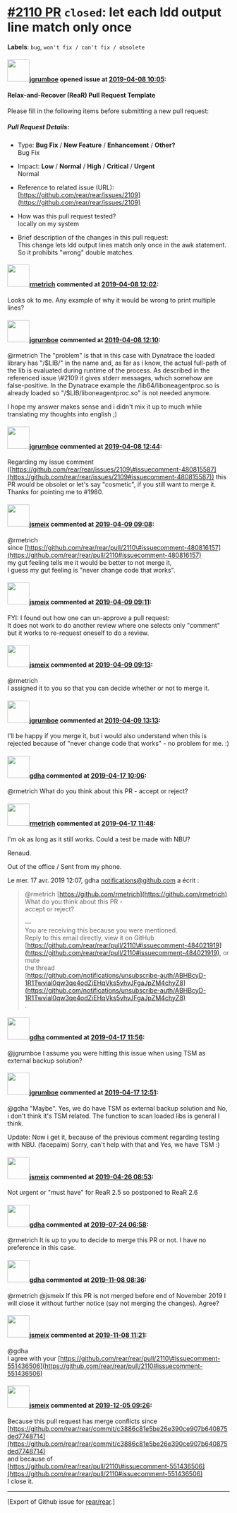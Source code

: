 [\#2110 PR](https://github.com/rear/rear/pull/2110) `closed`: let each ldd output line match only once
======================================================================================================

**Labels**: `bug`, `won't fix / can't fix / obsolete`

#### <img src="https://avatars.githubusercontent.com/u/5127047?u=e6298058fd467e7e5d20d0d1a4c0d0116fe29e95&v=4" width="50">[jgrumboe](https://github.com/jgrumboe) opened issue at [2019-04-08 10:05](https://github.com/rear/rear/pull/2110):

#### Relax-and-Recover (ReaR) Pull Request Template

Please fill in the following items before submitting a new pull request:

##### Pull Request Details:

-   Type: **Bug Fix** / **New Feature** / **Enhancement** / **Other?**  
    Bug Fix

-   Impact: **Low** / **Normal** / **High** / **Critical** /
    **Urgent**  
    Normal

-   Reference to related issue (URL):  
    [https://github.com/rear/rear/issues/2109](https://github.com/rear/rear/issues/2109)

-   How was this pull request tested?  
    locally on my system

-   Brief description of the changes in this pull request:  
    This change lets ldd output lines match only once in the awk
    statement.  
    So it prohibits "wrong" double matches.

#### <img src="https://avatars.githubusercontent.com/u/1163635?u=36b5e32e1dd55f1ce77cad431a5683fce40a7934&v=4" width="50">[rmetrich](https://github.com/rmetrich) commented at [2019-04-08 12:02](https://github.com/rear/rear/pull/2110#issuecomment-480802976):

Looks ok to me. Any example of why it would be wrong to print multiple
lines?

#### <img src="https://avatars.githubusercontent.com/u/5127047?u=e6298058fd467e7e5d20d0d1a4c0d0116fe29e95&v=4" width="50">[jgrumboe](https://github.com/jgrumboe) commented at [2019-04-08 12:10](https://github.com/rear/rear/pull/2110#issuecomment-480805364):

@rmetrich The "problem" is that in this case with Dynatrace the loaded
library has "/$LIB/" in the name and, as far as i know, the actual
full-path of the lib is evaluated during runtime of the process.  
As described in the referenced issue \#2109 it gives stderr messages,
which somehow are false-positive.  
In the Dynatrace example the /lib64/liboneagentproc.so is already loaded
so "/$LIB/liboneagentproc.so" is not needed anymore.

I hope my answer makes sense and i didn't mix it up to much while
translating my thoughts into english ;)

#### <img src="https://avatars.githubusercontent.com/u/5127047?u=e6298058fd467e7e5d20d0d1a4c0d0116fe29e95&v=4" width="50">[jgrumboe](https://github.com/jgrumboe) commented at [2019-04-08 12:44](https://github.com/rear/rear/pull/2110#issuecomment-480816157):

Regarding my issue comment
([https://github.com/rear/rear/issues/2109\#issuecomment-480815587](https://github.com/rear/rear/issues/2109#issuecomment-480815587))
this PR would be obsolet or let's say "cosmetic", if you still want to
merge it.  
Thanks for pointing me to \#1980.

#### <img src="https://avatars.githubusercontent.com/u/1788608?u=925fc54e2ce01551392622446ece427f51e2f0ce&v=4" width="50">[jsmeix](https://github.com/jsmeix) commented at [2019-04-09 09:08](https://github.com/rear/rear/pull/2110#issuecomment-481168767):

@rmetrich  
since
[https://github.com/rear/rear/pull/2110\#issuecomment-480816157](https://github.com/rear/rear/pull/2110#issuecomment-480816157)  
my gut feeling tells me it would be better to not merge it,  
I guess my gut feeling is "never change code that works".

#### <img src="https://avatars.githubusercontent.com/u/1788608?u=925fc54e2ce01551392622446ece427f51e2f0ce&v=4" width="50">[jsmeix](https://github.com/jsmeix) commented at [2019-04-09 09:11](https://github.com/rear/rear/pull/2110#issuecomment-481169709):

FYI: I found out how one can un-approve a pull request:  
It does not work to do another review where one selects only "comment"  
but it works to re-request oneself to do a review.

#### <img src="https://avatars.githubusercontent.com/u/1788608?u=925fc54e2ce01551392622446ece427f51e2f0ce&v=4" width="50">[jsmeix](https://github.com/jsmeix) commented at [2019-04-09 09:13](https://github.com/rear/rear/pull/2110#issuecomment-481170472):

@rmetrich  
I assigned it to you so that you can decide whether or not to merge it.

#### <img src="https://avatars.githubusercontent.com/u/5127047?u=e6298058fd467e7e5d20d0d1a4c0d0116fe29e95&v=4" width="50">[jgrumboe](https://github.com/jgrumboe) commented at [2019-04-09 13:13](https://github.com/rear/rear/pull/2110#issuecomment-481245911):

I'll be happy if you merge it, but i would also understand when this is
rejected because of "never change code that works" - no problem for me.
:)

#### <img src="https://avatars.githubusercontent.com/u/888633?u=cdaeb31efcc0048d3619651aa18dd4b76e636b21&v=4" width="50">[gdha](https://github.com/gdha) commented at [2019-04-17 10:06](https://github.com/rear/rear/pull/2110#issuecomment-484021919):

@rmetrich What do you think about this PR - accept or reject?

#### <img src="https://avatars.githubusercontent.com/u/1163635?u=36b5e32e1dd55f1ce77cad431a5683fce40a7934&v=4" width="50">[rmetrich](https://github.com/rmetrich) commented at [2019-04-17 11:48](https://github.com/rear/rear/pull/2110#issuecomment-484050037):

I'm ok as long as it still works. Could a test be made with NBU?

Renaud.

Out of the office / Sent from my phone.

Le mer. 17 avr. 2019 12:07, gdha <notifications@github.com> a écrit :

> @rmetrich [https://github.com/rmetrich](https://github.com/rmetrich)
> What do you think about this PR -  
> accept or reject?
>
> —  
> You are receiving this because you were mentioned.  
> Reply to this email directly, view it on GitHub  
> [https://github.com/rear/rear/pull/2110\#issuecomment-484021919](https://github.com/rear/rear/pull/2110#issuecomment-484021919),
> or mute  
> the thread  
> [https://github.com/notifications/unsubscribe-auth/ABHBcyD-1R1Twvial0qw3qe4odZiEHqVks5vhvJFgaJpZM4chyZ8](https://github.com/notifications/unsubscribe-auth/ABHBcyD-1R1Twvial0qw3qe4odZiEHqVks5vhvJFgaJpZM4chyZ8)  
> .

#### <img src="https://avatars.githubusercontent.com/u/888633?u=cdaeb31efcc0048d3619651aa18dd4b76e636b21&v=4" width="50">[gdha](https://github.com/gdha) commented at [2019-04-17 11:56](https://github.com/rear/rear/pull/2110#issuecomment-484052247):

@jgrumboe I assume you were hitting this issue when using TSM as
external backup solution?

#### <img src="https://avatars.githubusercontent.com/u/5127047?u=e6298058fd467e7e5d20d0d1a4c0d0116fe29e95&v=4" width="50">[jgrumboe](https://github.com/jgrumboe) commented at [2019-04-17 12:51](https://github.com/rear/rear/pull/2110#issuecomment-484070514):

@gdha "Maybe". Yes, we do have TSM as external backup solution and No, i
don't think it's TSM related. The function to scan loaded libs is
general I think.

Update: Now i get it, because of the previous comment regarding testing
with NBU. (facepalm) Sorry, can't help with that and Yes, we have TSM :)

#### <img src="https://avatars.githubusercontent.com/u/1788608?u=925fc54e2ce01551392622446ece427f51e2f0ce&v=4" width="50">[jsmeix](https://github.com/jsmeix) commented at [2019-04-26 08:53](https://github.com/rear/rear/pull/2110#issuecomment-486981239):

Not urgent or "must have" for ReaR 2.5 so postponed to ReaR 2.6

#### <img src="https://avatars.githubusercontent.com/u/888633?u=cdaeb31efcc0048d3619651aa18dd4b76e636b21&v=4" width="50">[gdha](https://github.com/gdha) commented at [2019-07-24 06:58](https://github.com/rear/rear/pull/2110#issuecomment-514506299):

@rmetrich It is up to you to decide to merge this PR or not. I have no
preference in this case.

#### <img src="https://avatars.githubusercontent.com/u/888633?u=cdaeb31efcc0048d3619651aa18dd4b76e636b21&v=4" width="50">[gdha](https://github.com/gdha) commented at [2019-11-08 08:36](https://github.com/rear/rear/pull/2110#issuecomment-551436506):

@rmetrich @jsmeix If this PR is not merged before end of November 2019 I
will close it without further notice (say not merging the changes).
Agree?

#### <img src="https://avatars.githubusercontent.com/u/1788608?u=925fc54e2ce01551392622446ece427f51e2f0ce&v=4" width="50">[jsmeix](https://github.com/jsmeix) commented at [2019-11-08 11:21](https://github.com/rear/rear/pull/2110#issuecomment-551614224):

@gdha  
I agree with your
[https://github.com/rear/rear/pull/2110\#issuecomment-551436506](https://github.com/rear/rear/pull/2110#issuecomment-551436506)

#### <img src="https://avatars.githubusercontent.com/u/1788608?u=925fc54e2ce01551392622446ece427f51e2f0ce&v=4" width="50">[jsmeix](https://github.com/jsmeix) commented at [2019-12-05 09:26](https://github.com/rear/rear/pull/2110#issuecomment-562044601):

Because this pull request has merge conflicts since  
[https://github.com/rear/rear/commit/c3886c81e5be26e390ce907b640875ded7748714](https://github.com/rear/rear/commit/c3886c81e5be26e390ce907b640875ded7748714)  
and because of  
[https://github.com/rear/rear/pull/2110\#issuecomment-551436506](https://github.com/rear/rear/pull/2110#issuecomment-551436506)  
I close it.

------------------------------------------------------------------------

\[Export of Github issue for
[rear/rear](https://github.com/rear/rear).\]
